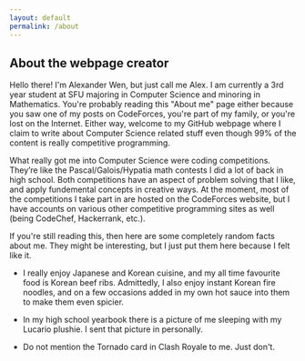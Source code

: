 ```yaml
---
layout: default
permalink: /about
---
```


## About the webpage creator

Hello there! I'm Alexander Wen, but just call me Alex. I am currently a 3rd year student at SFU majoring in Computer Science and minoring in Mathematics. You're probably reading this "About me" page either because you saw one of my posts on CodeForces, you're part of my family, or you're lost on the Internet. Either way, welcome to my GitHub webpage where I claim to write about Computer Science related stuff even though 99% of the content is really competitive programming.

What really got me into Computer Science were coding competitions. They’re like the Pascal/Galois/Hypatia math contests I did a lot of back in high school. Both competitions have an aspect of problem solving that I like, and apply fundemental concepts in creative ways. At the moment, most of the competitions I take part in are hosted on the CodeForces website, but I have accounts on various other competitive programming sites as well (being CodeChef, Hackerrank, etc.).

If you're still reading this, then here are some completely random facts about me. They might be interesting, but I just put them here because I felt like it.

- I really enjoy Japanese and Korean cuisine, and my all time favourite food is Korean beef ribs. Admittedly, I also enjoy instant Korean fire noodles, and on a few occasions added in my own hot sauce into them to make them even spicier.

- In my high school yearbook there is a picture of me sleeping with my Lucario plushie. I sent that picture in personally.

- Do not mention the Tornado card in Clash Royale to me. Just don't.
